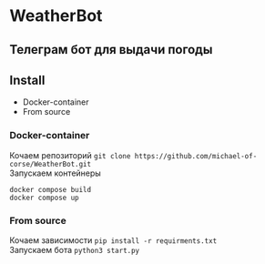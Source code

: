 # WeatherBot
## Телеграм бот для выдачи погоды
## Install
* Docker-container
* From source
### Docker-container
Кочаем репозиторий
`git clone https://github.com/michael-of-corse/WeatherBot.git`\
Запускаем контейнеры
```
docker compose build
docker compose up
```
### From source
Кочаем зависимости
`pip install -r requirments.txt`\
Запускаем бота
`python3 start.py`
